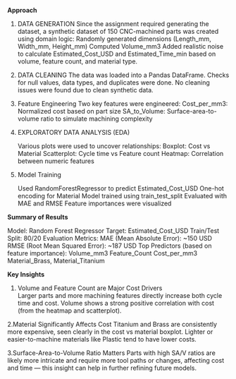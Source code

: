 
**Approach**
1. DATA GENERATION
    Since the assignment required generating the dataset, a synthetic dataset of 150 CNC-machined parts was created using domain logic:
    Randomly generated dimensions (Length_mm, Width_mm, Height_mm)
    Computed Volume_mm3
    Added realistic noise to calculate Estimated_Cost_USD and Estimated_Time_min based on volume, feature count, and material type.

2. DATA CLEANING
   The data was loaded into a Pandas DataFrame. Checks for null values, data types, and duplicates were done. No cleaning issues were found due to clean synthetic data.

3. Feature Engineering
   Two key features were engineered:
   Cost_per_mm3: Normalized cost based on part size
   SA_to_Volume: Surface-area-to-volume ratio to simulate machining complexity

4. EXPLORATORY DATA ANALYSIS (EDA)
 
   Various plots were used to uncover relationships:
   Boxplot: Cost vs Material
   Scatterplot: Cycle time vs Feature count
   Heatmap: Correlation between numeric features

5. Model Training

    Used RandomForestRegressor to predict Estimated_Cost_USD
    One-hot encoding for Material
    Model trained using train_test_split
    Evaluated with MAE and RMSE
    Feature importances were visualized



**Summary of Results**

Model: Random Forest Regressor
Target: Estimated_Cost_USD
Train/Test Split: 80/20
Evaluation Metrics:
   MAE (Mean Absolute Error): ~150 USD
   RMSE (Root Mean Squared Error): ~187 USD
Top Predictors (based on feature importance):
   Volume_mm3
   Feature_Count
   Cost_per_mm3
Material_Brass, Material_Titanium



 **Key Insights**
1. Volume and Feature Count are Major Cost Drivers  
     Larger parts and more machining features directly increase both cycle time and cost.
     Volume shows a strong positive correlation with cost (from the heatmap and scatterplot).

2.Material Significantly Affects Cost
     Titanium and Brass are consistently more expensive, seen clearly in the cost vs material boxplot.
     Lighter or easier-to-machine materials like Plastic tend to have lower costs.

3.Surface-Area-to-Volume Ratio Matters
      Parts with high SA/V ratios are likely more intricate and require more tool paths or changes, affecting cost and 
      time — this insight can help in further refining future models.
   
